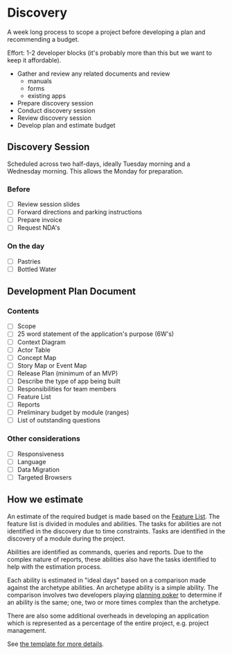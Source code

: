 # Discovery

A week long process to scope a project before developing a plan and recommending a budget.

Effort: 1-2 developer blocks \(it's probably more than this but we want to keep it affordable\).

* Gather and review any related documents and review
  * manuals
  * forms
  * existing apps
* Prepare discovery session
* Conduct discovery session
* Review discovery session
* Develop plan and estimate budget

## Discovery Session

Scheduled across two half-days, ideally Tuesday morning and a Wednesday morning. This allows the Monday for preparation.

### Before

* [ ] Review session slides
* [ ] Forward directions and parking instructions
* [ ] Prepare invoice
* [ ] Request NDA's

### On the day

* [ ] Pastries
* [ ] Bottled Water

## Development Plan Document

### Contents

* [ ] Scope
* [ ] 25 word statement of the application's purpose \(6W's\)
* [ ] Context Diagram
* [ ] Actor Table
* [ ] Concept Map
* [ ] Story Map or Event Map
* [ ] Release Plan \(minimum of an MVP\)
* [ ] Describe the type of app being built
* [ ] Responsibilities for team members
* [ ] Feature List
* [ ] Reports
* [ ] Preliminary budget by module \(ranges\)
* [ ] List of outstanding questions

### Other considerations

* [ ] Responsiveness
* [ ] Language
* [ ] Data Migration
* [ ] Targeted Browsers

## How we estimate

An estimate of the required budget is made based on the [Feature List](method/05-development/feature-list.md).
The feature list is divided in modules and abilities. The tasks for abilities are not identified in the
discovery due to time constraints. Tasks are identified in the discovery of a module during the project.

Abilities are identified as commands, queries and reports. Due to the complex nature of reports,
these abilities also have the tasks identified to help with the estimation process.

Each ability is estimated in "ideal days" based on a comparison made against the archetype
abilities. An archetype ability is a simple ability. The comparison involves two developers playing
[planning poker](https://en.wikipedia.org/wiki/Planning_poker) to determine if an ability is
the same; one, two or more times complex than the archetype.

There are also some additional overheads in developing an application which is represented as
a percentage of the entire project, e.g. project management.

See [the template for more details](https://docs.google.com/spreadsheets/d/1TSUF8wTiT6NuQP5gy_Y53DFApHrO8EuTS4g5myOYwrY/edit#gid=0).
